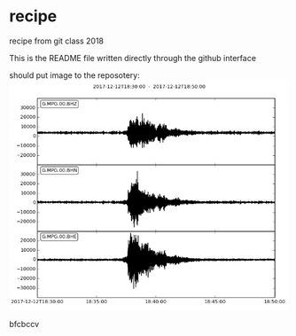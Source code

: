 # recipe
recipe from git class 2018

This is the README file written directly through the github interface

should put image to the reposotery:
![image](Ariane5_galileo_12122017_183603.png)

bfcbccv
